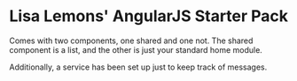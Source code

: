 # Lisa Lemons' AngularJS Starter Pack

Comes with two components, one shared and one not. The shared component is a list, and the other is just your standard home module.

Additionally, a service has been set up just to keep track of messages.